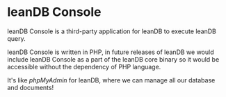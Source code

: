 # leanDB Console
leanDB Console is a third-party application for leanDB to execute leanDB query. 

leanDB Console is written in PHP, in future releases of leanDB we would include leanDB Console as a part of the leanDB core binary so 
it would be accessible without the dependency of PHP language. 

It's like *phpMyAdmin* for leanDB, where we can manage all our database and documents!